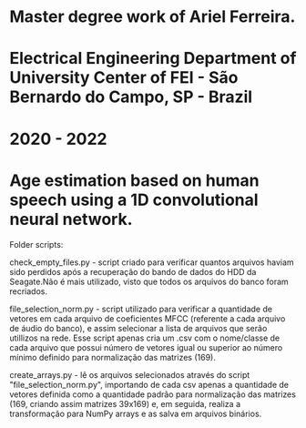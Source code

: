 # Master degree work of Ariel Ferreira.
# Electrical Engineering Department of University Center of FEI - São Bernardo do Campo, SP - Brazil
# 2020 - 2022
# Age estimation based on human speech using a 1D convolutional neural network.

Folder scripts:

check_empty_files.py - script criado para verificar quantos arquivos haviam sido perdidos após a recuperação do bando de dados do HDD da Seagate.Não é mais utilizado, visto que todos os arquivos do banco foram recriados.

file_selection_norm.py - script utilizado para verificar a quantidade de vetores em cada arquivo de coeficientes MFCC (referente a cada arquivo de áudio do banco), e assim selecionar a lista de arquivos que serão utillizos na rede. Esse script apenas cria um .csv com o nome/classe de cada arquivo que possui número de vetores igual ou superior ao número mínimo definido para normalização das matrizes (169). 

create_arrays.py - lê os arquivos selecionados através do script "file_selection_norm.py", importando de cada csv apenas a quantidade de vetores definida como a quantidade padrão para normalização das matrizes (169, criando assim matrizes 39x169) e, em seguida, realiza a transformação para NumPy arrays e as salva em arquivos binários.